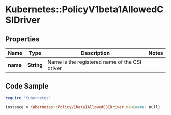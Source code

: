 # Kubernetes::PolicyV1beta1AllowedCSIDriver

## Properties

Name | Type | Description | Notes
------------ | ------------- | ------------- | -------------
**name** | **String** | Name is the registered name of the CSI driver | 

## Code Sample

```ruby
require 'Kubernetes'

instance = Kubernetes::PolicyV1beta1AllowedCSIDriver.new(name: null)
```


